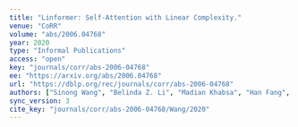 ```yaml
---
title: "Linformer: Self-Attention with Linear Complexity."
venue: "CoRR"
volume: "abs/2006.04768"
year: 2020
type: "Informal Publications"
access: "open"
key: "journals/corr/abs-2006-04768"
ee: "https://arxiv.org/abs/2006.04768"
url: "https://dblp.org/rec/journals/corr/abs-2006-04768"
authors: ["Sinong Wang", "Belinda Z. Li", "Madian Khabsa", "Han Fang", "Hao Ma"]
sync_version: 3
cite_key: "journals/corr/abs-2006-04768/Wang/2020"
---
```

